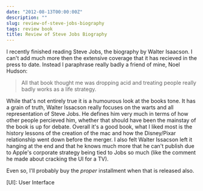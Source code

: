 ```yaml
---
date: "2012-08-13T00:00:00Z"
description: ""
slug: review-of-steve-jobs-biography
tags: review book
title: Review of Steve Jobs Biography
---
```


I recently finished reading Steve Jobs, the biography by Walter Isaacson. 
I can't add much more then the extensive coverage that it has recieved in the 
press to date. Instead I paraphrase really badly a friend of mine, Noel Hudson:

> All that book thought me was dropping acid and treating people really badly works as a life strategy.

While that's not entirely true it is a humourous look at the books tone. 
It has a grain of truth, Walter Issacson really focuses on the warts and 
all representation of Steve Jobs. He defines him very much in terms of how 
other people percieved him, whether that should have been the mainstay of 
the book is up for debate. Overall it's a good book, what I liked most is 
the history lessons of the creation of the mac and how the Disney/Pixar 
relationship went down before the merger. I also felt Walter Issacson 
left it hanging at the end and that he knows much more that he can't 
publish due to Apple's corporate strategy being tied to Jobs so much 
(like the comment he made about cracking the UI for a TV).

Even so, I'll probably buy the *proper* installment when that is released also.

[TV]: Television
[UI]: User Interface
